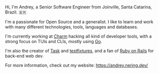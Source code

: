 Hi, I'm Andrey, a Senior Software Engineer from Joinville, Santa Catarina,
Brazil. 🇧🇷

I'm a passionate for Open Source and a generalist.
I like to learn and work with many different technologies, tools, languages and
databases.

I'm currently working at [Charm][charm] hacking all kind of developer tools,
with a strong focus on TUIs and CLIs, mostly using [Go][go].

I'm also the creator of [Task][task] and [testfixtures][testfixtures], and a
fan of [Ruby on Rails][rails] for back-end web dev.

For more information, check out my website: https://andrey.nering.dev/

[charm]: https://charm.sh/
[go]: https://go.dev/
[rails]: https://rubyonrails.org/
[task]: https://github.com/go-task/task
[testfixtures]: https://github.com/go-testfixtures/testfixtures
